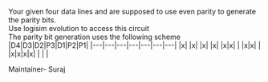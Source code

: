 Your given four data lines and are supposed to use even parity to generate the parity bits.\
Use logisim evolution to access this circuit\
The parity bit generation uses the following scheme
|D4|D3|D2|P3|D1|P2|P1|
|---|---|---|---|---|---|---|
|x|&nbsp;|x|&nbsp;|x|&nbsp;|x|
|x|x|&nbsp;|&nbsp;|x|x|&nbsp;|
|x|x|x|x|&nbsp;|&nbsp;|&nbsp;| 

Maintainer- Suraj
